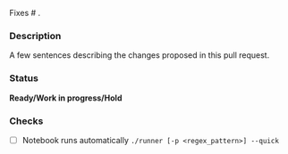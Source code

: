 Fixes # .

### Description
A few sentences describing the changes proposed in this pull request.

### Status
**Ready/Work in progress/Hold**

### Checks
<!--- Put an `x` in all the boxes that apply, and remove the not applicable items -->
- [ ] Notebook runs automatically `./runner [-p <regex_pattern>] --quick`